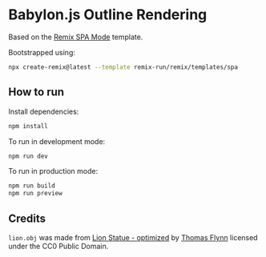 # Babylon.js Outline Rendering

Based on the [Remix SPA Mode](https://remix.run/docs/en/main/guides/spa-mode)
template.

Bootstrapped using:

```zsh
npx create-remix@latest --template remix-run/remix/templates/spa
```

## How to run

Install dependencies:

```zsh
npm install
```

To run in development mode:

```zsh
npm run dev
```

To run in production mode:

```zsh
npm run build
npm run preview
```

## Credits

`lion.obj` was made from
[Lion Statue - optimized](https://sketchfab.com/3d-models/lion-statue-optimized-62662d27c94d4994b2479b8de3a66ca7)
by [Thomas Flynn](https://sketchfab.com/nebulousflynn) licensed under the CC0
Public Domain.
